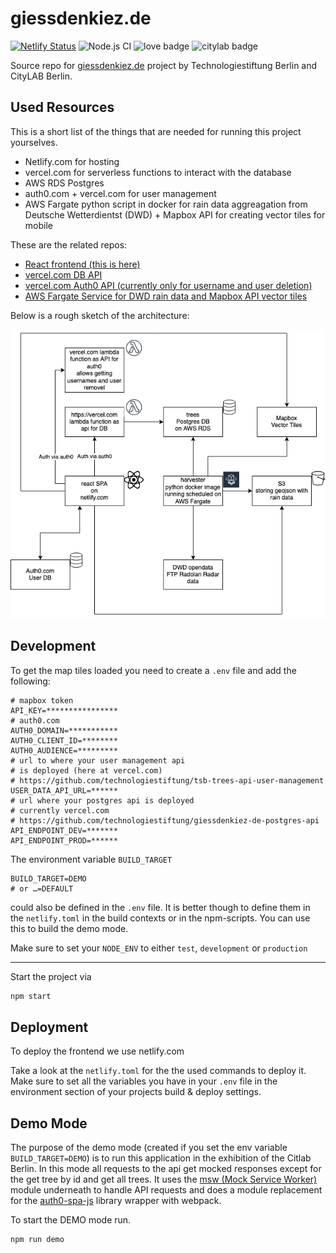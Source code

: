 # giessdenkiez.de  

[![Netlify Status](https://api.netlify.com/api/v1/badges/08c96eab-42a0-45d4-9767-656b62b441bc/deploy-status)](https://app.netlify.com/sites/internetoftrees/deploys) ![Node.js CI](https://github.com/technologiestiftung/tsb-trees-frontend/workflows/Node.js%20CI/badge.svg?branch=master)  ![love badge](https://img.shields.io/badge/build%20with-%E2%99%A5-red) ![citylab badge](https://img.shields.io/badge/@-CityLAB%20Berlin-blue)

Source repo for [giessdenkiez.de](https://www.giessdenkiez.de) project by Technologiestiftung Berlin and CityLAB Berlin.  

## Used Resources

This is a short list of the things that are needed for running this project yourselves.

- Netlify.com for hosting
- vercel.com for serverless functions to interact with the database
- AWS RDS Postgres
- auth0.com + vercel.com for user management
- AWS Fargate python script in docker for rain data aggreagation from Deutsche Wetterdientst (DWD) + Mapbox API for creating vector tiles for mobile

These are the related repos:  

- [React frontend (this is here)](https://github.com/technologiestiftung/tsb-trees-frontend)
- [vercel.com DB API](https://github.com/technologiestiftung/giessdenkiez-de-postgres-api)
- [vercel.com Auth0 API (currently only for username and user deletion)](https://github.com/technologiestiftung/tsb-trees-api-user-management)
- [AWS Fargate Service for DWD rain data and Mapbox API vector tiles](https://github.com/technologiestiftung/giessdenkiez-de-dwd-harvester) 

Below is a rough sketch of the architecture:

![software architecture](./docs/images/software-architecture.png)

## Development

To get the map tiles loaded you need to create a `.env` file and add the following:

```env
# mapbox token
API_KEY=****************
# auth0.com 
AUTH0_DOMAIN=***********
AUTH0_CLIENT_ID=********
AUTH0_AUDIENCE=*********
# url to where your user management api
# is deployed (here at vercel.com)
# https://github.com/technologiestiftung/tsb-trees-api-user-management
USER_DATA_API_URL=******
# url where your postgres api is deployed
# currently vercel.com
# https://github.com/technologiestiftung/giessdenkiez-de-postgres-api 
API_ENDPOINT_DEV=*******
API_ENDPOINT_PROD=******
```

The environment variable `BUILD_TARGET` 

```env
BUILD_TARGET=DEMO
# or …=DEFAULT
```

could also be defined in the `.env` file. It is better though to define them in the `netlify.toml` in the build contexts or in the npm-scripts. You can use this to build the demo mode.

Make sure to set your `NODE_ENV` to either `test`, `development` or `production`

---

Start the project via  

```bash
npm start
```

## Deployment

To deploy the frontend we use netlify.com

Take a look at the `netlify.toml` for the the used commands to deploy it. Make sure to set all the variables you have in your `.env` file in the environment section of your projects build & deploy settings.



## Demo Mode

The purpose of the demo mode (created if you set the env variable `BUILD_TARGET=DEMO`) is to run this application in the exhibition of the Citlab Berlin. In this mode all requests to the api get mocked responses except for the get tree by id and get all trees. It uses the [msw (Mock Service Worker)](https://github.com/mswjs/msw) module underneath to handle API requests and does a module replacement for the [auth0-spa-js](https://github.com/auth0/auth0-spa-js) library wrapper with webpack.  


To start the DEMO mode run.

```bash
npm run demo
```



